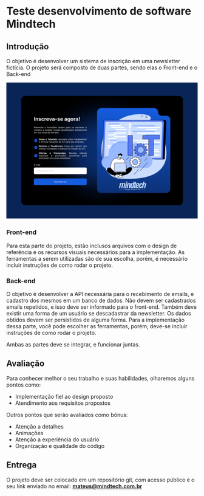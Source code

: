 # Teste desenvolvimento de software Mindtech

## Introdução

O objetivo é desenvolver um sistema de inscrição em uma newsletter fictícia. O projeto será composto de duas partes, sendo elas o Front-end e o Back-end

![exemplo front](./assets/subscribe.png)

### Front-end

Para esta parte do projeto, estão inclusos arquivos com o design de referência e os recursos visuais necessários para a implementação. As ferramentas a serem utilizadas são de sua escolha, porém, é necessário incluir instruções de como rodar o projeto.

### Back-end

O objetivo é desenvolver a API necessária para o recebimento de emails, e cadastro dos mesmos em um banco de dados. Não devem ser cadastrados emails repetidos, e isso deve ser informado para o front-end. Também deve existir uma forma de um usuário se descadastrar da newsletter. Os dados obtidos devem ser persistidos de alguma forma. Para a implementação dessa parte, você pode escolher as ferramentas, porém, deve-se incluir instruções de como rodar o projeto.

Ambas as partes deve se integrar, e funcionar juntas.

## Avaliação

Para conhecer melhor o seu trabalho e suas habilidades, olharemos alguns pontos como:

-   Implementação fiel ao design proposto
-   Atendimento aos requisitos propostos

Outros pontos que serão avaliados como bônus:

-   Atenção a detalhes
-   Animações
-   Atenção a experiência do usuário
-   Organização e qualidade do código

## Entrega

O projeto deve ser colocado em um repositório git, com acesso público e o seu link enviado no email: **mateus@mindtech.com.br**
